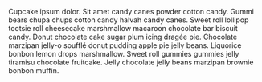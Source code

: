 Cupcake ipsum dolor. Sit amet candy canes powder cotton candy. Gummi bears chupa chups cotton candy halvah candy canes. Sweet roll lollipop tootsie roll cheesecake marshmallow macaroon chocolate bar biscuit candy. Donut chocolate cake sugar plum icing dragée pie. Chocolate marzipan jelly-o soufflé donut pudding apple pie jelly beans. Liquorice bonbon lemon drops marshmallow. Sweet roll gummies gummies jelly tiramisu chocolate fruitcake. Jelly chocolate jelly beans marzipan brownie bonbon muffin.